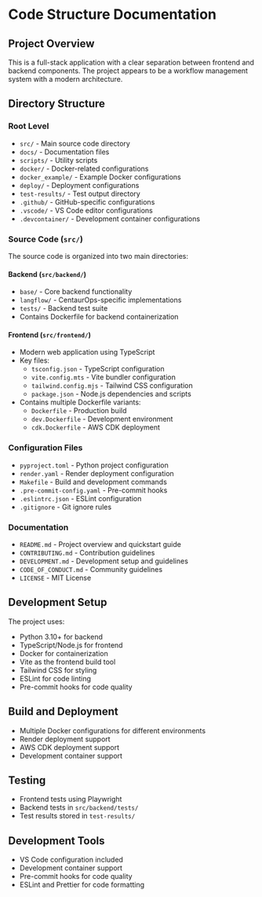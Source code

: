 # Code Structure Documentation

## Project Overview
This is a full-stack application with a clear separation between frontend and backend components. The project appears to be a workflow management system with a modern architecture.

## Directory Structure

### Root Level
- `src/` - Main source code directory
- `docs/` - Documentation files
- `scripts/` - Utility scripts
- `docker/` - Docker-related configurations
- `docker_example/` - Example Docker configurations
- `deploy/` - Deployment configurations
- `test-results/` - Test output directory
- `.github/` - GitHub-specific configurations
- `.vscode/` - VS Code editor configurations
- `.devcontainer/` - Development container configurations

### Source Code (`src/`)
The source code is organized into two main directories:

#### Backend (`src/backend/`)
- `base/` - Core backend functionality
- `langflow/` - CentaurOps-specific implementations
- `tests/` - Backend test suite
- Contains Dockerfile for backend containerization

#### Frontend (`src/frontend/`)
- Modern web application using TypeScript
- Key files:
  - `tsconfig.json` - TypeScript configuration
  - `vite.config.mts` - Vite bundler configuration
  - `tailwind.config.mjs` - Tailwind CSS configuration
  - `package.json` - Node.js dependencies and scripts
- Contains multiple Dockerfile variants:
  - `Dockerfile` - Production build
  - `dev.Dockerfile` - Development environment
  - `cdk.Dockerfile` - AWS CDK deployment

### Configuration Files
- `pyproject.toml` - Python project configuration
- `render.yaml` - Render deployment configuration
- `Makefile` - Build and development commands
- `.pre-commit-config.yaml` - Pre-commit hooks
- `.eslintrc.json` - ESLint configuration
- `.gitignore` - Git ignore rules

### Documentation
- `README.md` - Project overview and quickstart guide
- `CONTRIBUTING.md` - Contribution guidelines
- `DEVELOPMENT.md` - Development setup and guidelines
- `CODE_OF_CONDUCT.md` - Community guidelines
- `LICENSE` - MIT License

## Development Setup
The project uses:
- Python 3.10+ for backend
- TypeScript/Node.js for frontend
- Docker for containerization
- Vite as the frontend build tool
- Tailwind CSS for styling
- ESLint for code linting
- Pre-commit hooks for code quality

## Build and Deployment
- Multiple Docker configurations for different environments
- Render deployment support
- AWS CDK deployment support
- Development container support

## Testing
- Frontend tests using Playwright
- Backend tests in `src/backend/tests/`
- Test results stored in `test-results/`

## Development Tools
- VS Code configuration included
- Development container support
- Pre-commit hooks for code quality
- ESLint and Prettier for code formatting 